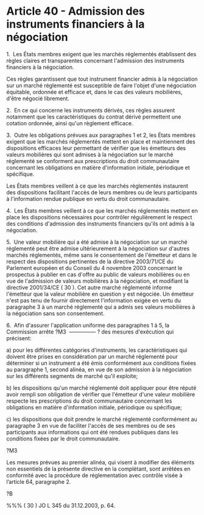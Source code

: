 # Article 40 - Admission des instruments financiers à la négociation


1.  Les États membres exigent que les marchés réglementés établissent des règles claires et transparentes concernant l'admission des instruments financiers à la négociation.

Ces règles garantissent que tout instrument financier admis à la négociation sur un marché réglementé est susceptible de faire l'objet d'une négociation équitable, ordonnée et efficace et, dans le cas des valeurs mobilières, d'être négocié librement.

2.  En ce qui concerne les instruments dérivés, ces règles assurent notamment que les caractéristiques du contrat dérivé permettent une cotation ordonnée, ainsi qu'un règlement efficace.

3.  Outre les obligations prévues aux paragraphes 1 et 2, les États membres exigent que les marchés réglementés mettent en place et maintiennent des dispositions efficaces leur permettant de vérifier que les émetteurs des valeurs mobilières qui sont admises à la négociation sur le marché réglementé se conforment aux prescriptions du droit communautaire concernant les obligations en matière d'information initiale, périodique et spécifique.

Les États membres veillent à ce que les marchés réglementés instaurent des dispositions facilitant l'accès de leurs membres ou de leurs participants à l'information rendue publique en vertu du droit communautaire.

4.  Les États membres veillent à ce que les marchés réglementés mettent en place les dispositions nécessaires pour contrôler régulièrement le respect des conditions d'admission des instruments financiers qu'ils ont admis à la négociation.

5.  Une valeur mobilière qui a été admise à la négociation sur un marché réglementé peut être admise ultérieurement à la négociation sur d'autres marchés réglementés, même sans le consentement de l'émetteur et dans le respect des dispositions pertinentes de la directive 2003/71/CE du Parlement européen et du Conseil du 4 novembre 2003 concernant le prospectus à publier en cas d'offre au public de valeurs mobilières ou en vue de l'admission de valeurs mobilières à la négociation, et modifiant la directive 2001/34/CE ( 30 ). Cet autre marché réglementé informe l'émetteur que la valeur mobilière en question y est négociée. Un émetteur n'est pas tenu de fournir directement l'information exigée en vertu du paragraphe 3 à un marché réglementé qui a admis ses valeurs mobilières à la négociation sans son consentement.

6.  Afin d'assurer l'application uniforme des paragraphes 1 à 5, la Commission arrête ?M3  ————— ? des mesures d'exécution qui précisent:

a) pour les différentes catégories d'instruments, les caractéristiques qui doivent être prises en considération par un marché réglementé pour déterminer si un instrument a été émis conformément aux conditions fixées au paragraphe 1, second alinéa, en vue de son admission à la négociation sur les différents segments de marché qu'il exploite;

b) les dispositions qu'un marché réglementé doit appliquer pour être réputé avoir rempli son obligation de vérifier que l'émetteur d'une valeur mobilière respecte les prescriptions du droit communautaire concernant les obligations en matière d'information initiale, périodique ou spécifique;

c) les dispositions que doit prendre le marché réglementé conformément au paragraphe 3 en vue de faciliter l'accès de ses membres ou de ses participants aux informations qui ont été rendues publiques dans les conditions fixées par le droit communautaire.

?M3

Les mesures prévues au premier alinéa, qui visent à modifier des éléments non essentiels de la présente directive en la complétant, sont arrêtées en conformité avec la procédure de réglementation avec contrôle visée à l’article 64, paragraphe 2.

?B

%%% ( 30 ) JO L 345 du 31.12.2003, p. 64.
